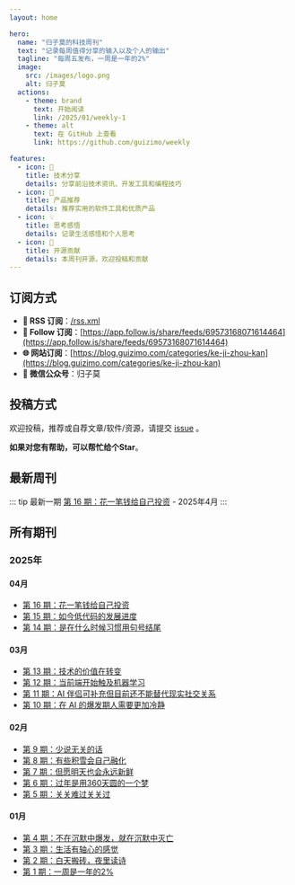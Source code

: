 ```yaml
---
layout: home

hero:
  name: "归子莫的科技周刊"
  text: "记录每周值得分享的输入以及个人的输出"
  tagline: "每周五发布，一周是一年的2%"
  image:
    src: /images/logo.png
    alt: 归子莫
  actions:
    - theme: brand
      text: 开始阅读
      link: /2025/01/weekly-1
    - theme: alt
      text: 在 GitHub 上查看
      link: https://github.com/guizimo/weekly

features:
  - icon: 📝
    title: 技术分享
    details: 分享前沿技术资讯、开发工具和编程技巧
  - icon: 🚀
    title: 产品推荐
    details: 推荐实用的软件工具和优质产品
  - icon: 💡
    title: 思考感悟
    details: 记录生活感悟和个人思考
  - icon: 🔗
    title: 开源贡献
    details: 本周刊开源，欢迎投稿和贡献
---
```


## 订阅方式

- **🔄 RSS 订阅**：[/rss.xml](/rss.xml)
- **📱 Follow 订阅**：[https://app.follow.is/share/feeds/69573168071614464](https://app.follow.is/share/feeds/69573168071614464)
- **🌐 网站订阅**：[https://blog.guizimo.com/categories/ke-ji-zhou-kan](https://blog.guizimo.com/categories/ke-ji-zhou-kan)
- **📝 微信公众号**：归子莫

## 投稿方式

欢迎投稿，推荐或自荐文章/软件/资源，请提交 [issue](https://github.com/guizimo/weekly/issues) 。

**如果对您有帮助，可以帮忙给个Star**。

## 最新周刊

::: tip 最新一期
[第 16 期：花一笔钱给自己投资](/2025/04/weekly-16) - 2025年4月
:::

## 所有期刊

### 2025年

#### 04月
- [第 16 期：花一笔钱给自己投资](/2025/04/weekly-16)
- [第 15 期：如今低代码的发展进度](/2025/04/weekly-15)
- [第 14 期：是在什么时候习惯用句号结尾](/2025/04/weekly-14)

#### 03月
- [第 13 期：技术的价值在转变](/2025/03/weekly-13)
- [第 12 期：当前端开始触及机器学习](/2025/03/weekly-12)
- [第 11 期：AI 伴侣可补充但目前还不能替代现实社交关系](/2025/03/weekly-11)
- [第 10 期：在 AI 的爆发期人需要更加冷静](/2025/03/weekly-10)

#### 02月
- [第 9 期：少说无关的话](/2025/02/weekly-9)
- [第 8 期：有些积雪会自己融化](/2025/02/weekly-8)
- [第 7 期：但愿明天也会永远新鲜](/2025/02/weekly-7)
- [第 6 期：过年是用360天圆的一个梦](/2025/02/weekly-6)
- [第 5 期：关关难过关关过](/2025/02/weekly-5)

#### 01月
- [第 4 期：不在沉默中爆发，就在沉默中灭亡](/2025/01/weekly-4)
- [第 3 期：生活有轴心的感觉](/2025/01/weekly-3)
- [第 2 期：白天搬砖，夜里读诗](/2025/01/weekly-2)
- [第 1 期：一周是一年的2%](/2025/01/weekly-1)
